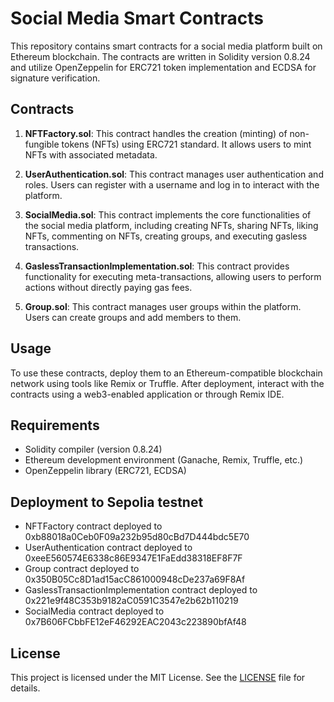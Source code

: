 # Social Media Smart Contracts

This repository contains smart contracts for a social media platform built on Ethereum blockchain. The contracts are written in Solidity version 0.8.24 and utilize OpenZeppelin for ERC721 token implementation and ECDSA for signature verification.

## Contracts

1. **NFTFactory.sol**: This contract handles the creation (minting) of non-fungible tokens (NFTs) using ERC721 standard. It allows users to mint NFTs with associated metadata.

2. **UserAuthentication.sol**: This contract manages user authentication and roles. Users can register with a username and log in to interact with the platform.

3. **SocialMedia.sol**: This contract implements the core functionalities of the social media platform, including creating NFTs, sharing NFTs, liking NFTs, commenting on NFTs, creating groups, and executing gasless transactions.

4. **GaslessTransactionImplementation.sol**: This contract provides functionality for executing meta-transactions, allowing users to perform actions without directly paying gas fees.

5. **Group.sol**: This contract manages user groups within the platform. Users can create groups and add members to them.

## Usage

To use these contracts, deploy them to an Ethereum-compatible blockchain network using tools like Remix or Truffle. After deployment, interact with the contracts using a web3-enabled application or through Remix IDE.

## Requirements

- Solidity compiler (version 0.8.24)
- Ethereum development environment (Ganache, Remix, Truffle, etc.)
- OpenZeppelin library (ERC721, ECDSA)

## Deployment to Sepolia testnet
- NFTFactory contract deployed to 0xb88018a0Ceb0F09a232b95d80cBd7D444bdc5E70
- UserAuthentication contract deployed to 0xeeE560574E6338c86E9347E1FaEdd38318EF8F7F
- Group contract deployed to 0x350B05Cc8D1ad15acC861000948cDe237a69F8Af
- GaslessTransactionImplementation contract deployed to 0x221e9f48C353b9182aC0591C3547e2b62b110219
- SocialMedia contract deployed to 0x7B606FCbbFE12eF46292EAC2043c223890bfAf48

## License

This project is licensed under the MIT License. See the [LICENSE](LICENSE) file for details.